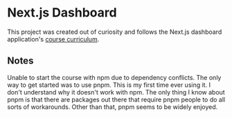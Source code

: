 # Next.js Dashboard

This project was created out of curiosity and follows the Next.js dashboard application's [course curriculum](https://nextjs.org/learn).

## Notes

Unable to start the course with npm due to dependency conflicts. The only way to get started was to use pnpm.
This is my first time ever using it. I don't understand why it doesn't work with npm. The only thing I know about
pnpm is that there are packages out there that require pnpm people to do all sorts of workarounds. Other than that,
pnpm seems to be widely enjoyed.
